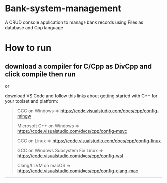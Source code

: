 # Bank-system-management
A CRUD console application to manage bank records using Files as database and Cpp language 

# How to run

download a compiler for C/Cpp as DivCpp and click compile then run 
-------------

or

download VS Code and follow this links about getting started with C++ for your toolset and platform:
> GCC on Windows => https://code.visualstudio.com/docs/cpp/config-mingw
> 
> Microsoft C++ on Windows => https://code.visualstudio.com/docs/cpp/config-msvc
> 
> GCC on Linux => https://code.visualstudio.com/docs/cpp/config-linux
> 
> GCC on Windows Subsystem For Linux => https://code.visualstudio.com/docs/cpp/config-wsl
> 
> Clang/LLVM on macOS => https://code.visualstudio.com/docs/cpp/config-clang-mac
------------
